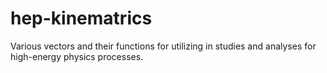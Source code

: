 hep-kinematrics
===============

Various vectors and their functions for utilizing in studies and analyses for high-energy physics processes.

